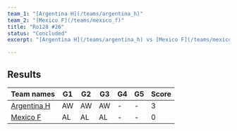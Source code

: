 ```yaml
---
team_1: "[Argentina H](/teams/argentina_h)"
team_2: "[Mexico F](/teams/mexico_f)"
title: "Ro128 #26"
status: "Concluded"
excerpt: "[Argentina H](/teams/argentina_h) vs [Mexico F](/teams/mexico_f)"

---
```

## Results

| Team names | G1 | G2 | G3 | G4 | G5 | Score |
| -- | -- | -- | -- | -- | -- | -- |
| [Argentina H](/teams/argentina_h) | AW | AW | AW | - | - | 3 |
| [Mexico F](/teams/mexico_f) | AL | AL | AL | - | - | 0 |
